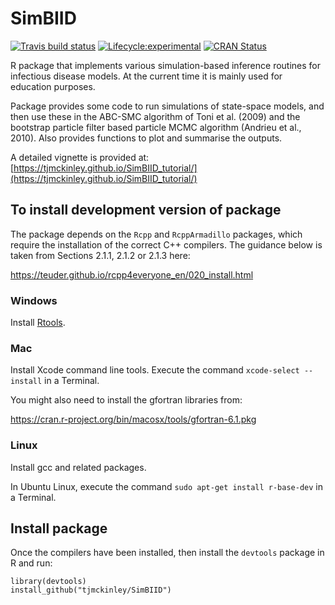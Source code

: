 # SimBIID

<!-- badges: start -->
[![Travis build status](https://travis-ci.org/tjmckinley/SimBIID.svg?branch=master)](https://travis-ci.org/tjmckinley/SimBIID)
[![Lifecycle:experimental](https://img.shields.io/badge/lifecycle-experimental-blue.svg)](https://www.tidyverse.org/lifecycle/#experimental)
[![CRAN Status](https://www.r-pkg.org/badges/version/SimBIID)](https://cran.r-project.org/package=SimBIID)
<!-- badges: end -->

R package that implements various simulation-based inference routines for infectious disease models. At the current time it is mainly used for education purposes.

Package provides some code to run simulations of state-space models, and then use these in the ABC-SMC algorithm of Toni et al. (2009) and the bootstrap particle filter based particle MCMC algorithm (Andrieu et al., 2010). Also provides functions to plot and summarise the outputs.

A detailed vignette is provided at: [https://tjmckinley.github.io/SimBIID_tutorial/](https://tjmckinley.github.io/SimBIID_tutorial/)

## To install development version of package

The package depends on the `Rcpp` and `RcppArmadillo` packages, which require the installation of the correct C++ compilers. The guidance below is taken from Sections 2.1.1, 2.1.2 or 2.1.3 here:

https://teuder.github.io/rcpp4everyone_en/020_install.html

### Windows

Install [Rtools](https://cran.r-project.org/bin/windows/Rtools/index.html).

### Mac

Install Xcode command line tools. Execute the command `xcode-select --install` in a Terminal.

You might also need to install the gfortran libraries from:

https://cran.r-project.org/bin/macosx/tools/gfortran-6.1.pkg

### Linux

Install gcc and related packages.

In Ubuntu Linux, execute the command `sudo apt-get install r-base-dev` in a Terminal.

## Install package

Once the compilers have been installed, then install the `devtools` package in R and run:

```
library(devtools)
install_github("tjmckinley/SimBIID")
```

